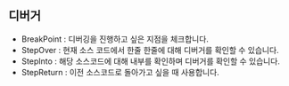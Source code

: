 ## 디버거

- BreakPoint : 디버깅을 진행하고 싶은 지점을 체크합니다.
- StepOver : 현재 소스 코드에서 한줄 한줄에 대해 디버거를 확인할 수 있습니다.
- StepInto : 해당 소스코드에 대해 내부를 확인하며 디버거를 확인할 수 있습니다.
- StepReturn : 이전 소스코드로 돌아가고 싶을 때 사용합니다.
